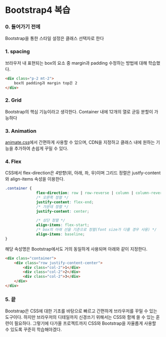 # Bootstrap4 복습

### 0. 들어가기 전에

Bootstrap을 통한 스타일 설정은 클래스 선택자로 한다

### 1. spacing

브라우저 내 표현되는 box의 요소 중 margin과 padding 수정하는 방법에 대해 학습했다.

```html
<div class="p-2 mt-2">
    box의 padding과 margin top은 2 
</div>
```



### 2. Grid

Bootstrap의 핵심 기능이라고 생각한다. Container 내에 12개의 열로 균등 분할이 가능하다



### 3. Animation

[animate.css](<https://daneden.github.io/animate.css/>)에서 간편하게 사용할 수 있으며, CDN을 지정하고 클래스 내에 원하는 기능을 추가하여 손쉽게 꾸밀 수 있다.



### 4. Flex

CSS에서 flex-direction은 4방향(위, 아래, 좌, 우)이며 그리드 정렬은 justfy-content와 align-items 속성을 이용한다.

```css
.container {
              flex-direction: row | row-reverse | column | column-reverse;
  			  /* 오른쪽 정렬 */
              justify-content: flex-end;
              /* 가운데 정렬 */
              justify-content: center;
    
    		  /* 상단 정렬 */
              align-items: flex-start;
              /* box의 아래 선을 기준으로 정렬(font size가 다를 경우 사용) */
              align-items: baseline;
}
```

해당 속성명은 Bootstrap에서도 거의 동일하게 사용되며 아래와 같이 지정한다.

```html
<div class="container">
    <div class="row justify-content-center">
        <div class="col-2">1</div>
        <div class="col-2">2</div>
        <div class="col-2">3</div>
    </div>
</div>
```



### 5. 끝

Bootstrap은 CSS에 대한 기초를 바탕으로 빠르고 간편하게 브라우저를 꾸밀 수 있는 도구이다. 하지만 브라우저의 디테일까지 신경쓰기 위해서는 CSS와 함께 쓸 수 있는 훈련이 필요하다. 그렇기에 다가올 프로젝트까지 CSS와 Bootstrap을 자율롭게 사용할 수 있도록 꾸준히 학습해야겠다.
